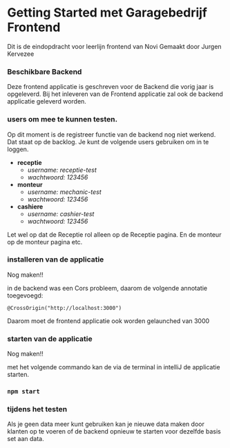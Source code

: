 # Getting Started met Garagebedrijf Frontend
Dit is de eindopdracht voor leerlijn frontend van Novi
Gemaakt door Jurgen Kervezee

### Beschikbare Backend 
Deze frontend applicatie is geschreven voor de Backend die vorig jaar is opgeleverd. 
Bij het inleveren van de Frontend applicatie zal ook de backend applicatie geleverd worden. 

### users om mee te kunnen testen.
Op dit moment is de registreer functie van de backend nog niet werkend. Dat staat op de backlog.
Je kunt de volgende users gebruiken om in te loggen.

- **receptie**
  - *username:   receptie-test*
  - *wachtwoord: 123456*
- **monteur**
  - *username:   mechanic-test*
  - *wachtwoord: 123456*
- **cashiere**
  - *username:   cashier-test*
  - *wachtwoord: 123456*
  
Let wel op dat de Receptie rol alleen op de Receptie pagina. En de monteur op de monteur pagina etc.   

### installeren van de applicatie
Nog maken!!

in de backend was een Cors probleem, daarom de volgende annotatie toegevoegd: 

`@CrossOrigin("http://localhost:3000")`

Daarom moet de frontend applicatie ook worden gelaunched van 3000
### starten van de applicatie
Nog maken!!


met het volgende commando kan de via de terminal in intelliJ de applicatie starten. 
### `npm start`

### tijdens het testen
Als je geen data meer kunt gebruiken kan je nieuwe data maken door klanten op te voeren 
of de backend opnieuw te starten voor dezelfde basis set aan data. 

